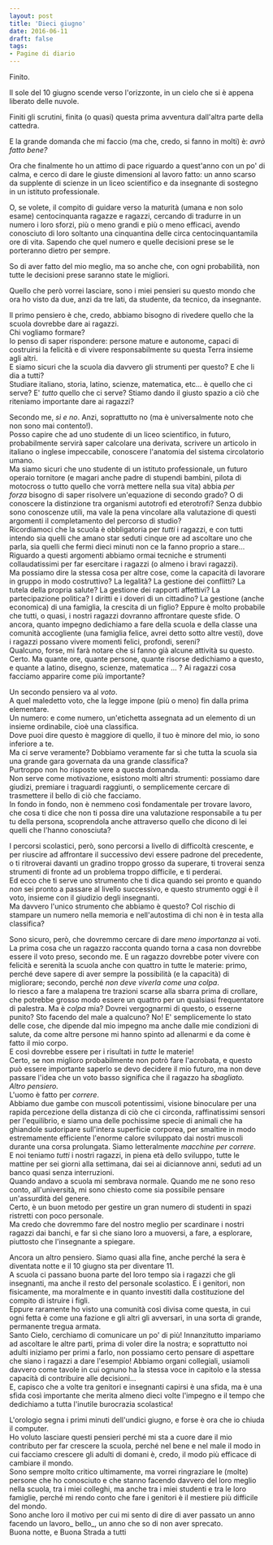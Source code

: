 ```yaml
---
layout: post
title: 'Dieci giugno'
date: 2016-06-11
draft: false
tags: 
- Pagine di diario
---
```


Finito.  
  
Il sole del 10 giugno scende verso l'orizzonte, in un cielo che si è appena liberato delle nuvole.  
  
Finiti gli scrutini, finita (o quasi) questa prima avventura dall'altra parte della cattedra.  
  
E la grande domanda che mi faccio (ma che, credo, si fanno in molti) è: _avrò fatto bene?_  
  
Ora che finalmente ho un attimo di pace riguardo a quest'anno con un po' di calma, e cerco di dare le giuste dimensioni al lavoro fatto: un anno scarso da supplente di scienze in un liceo scientifico e da insegnante di sostegno in un istituto professionale.  
  
O, se volete, il compito di guidare verso la maturità (umana e non solo esame) centocinquanta ragazze e ragazzi, cercando di tradurre in un numero i loro sforzi, più o meno grandi e più o meno efficaci, avendo conosciuto di loro soltanto una cinquantina delle circa centocinquantamila ore di vita. Sapendo che quel numero e quelle decisioni prese se le porteranno dietro per sempre.  
  
So di aver fatto del mio meglio, ma so anche che, con ogni probabilità, non tutte le decisioni prese saranno state le migliori.  
  
Quello che però vorrei lasciare, sono i miei pensieri su questo mondo che ora ho visto da due, anzi da tre lati, da studente, da tecnico, da insegnante.  
  
Il primo pensiero è che, credo, abbiamo bisogno di rivedere quello che la scuola dovrebbe dare ai ragazzi.  
Chi vogliamo formare?  
Io penso di saper rispondere: persone mature e autonome, capaci di costruirsi la felicità e di vivere responsabilmente su questa Terra insieme agli altri.  
E siamo sicuri che la scuola dia davvero gli strumenti per questo? E che li dia a tutti?  
Studiare italiano, storia, latino, scienze, matematica, etc... è quello che ci serve? E' _tutto_ quello che ci serve? Stiamo dando il giusto spazio a ciò che riteniamo importante dare ai ragazzi?  
  
Secondo me, _sì e no_. Anzi, soprattutto no (ma è universalmente noto che non sono mai contento!).  
Posso capire che ad uno studente di un liceo scientifico, in futuro, probabilmente servirà saper calcolare una derivata, scrivere un articolo in italiano o inglese impeccabile, conoscere l'anatomia del sistema circolatorio umano.  
Ma siamo sicuri che uno studente di un istituto professionale, un futuro operaio tornitore (e magari anche padre di stupendi bambini, pilota di motocross o tutto quello che vorrà mettere nella sua vita) abbia _per forza_ bisogno di saper risolvere un'equazione di secondo grado? O di conoscere la distinzione tra organismi autotrofi ed eterotrofi? Senza dubbio sono conoscenze utili, ma vale la pena vincolare alla valutazione di questi argomenti il completamento del percorso di studio?  
Ricordiamoci che la scuola è obbligatoria per _tutti_ i ragazzi, e con tutti intendo sia quelli che amano star seduti cinque ore ad ascoltare uno che parla, sia quelli che fermi dieci minuti non ce la fanno proprio a stare...  
Riguardo a questi argomenti abbiamo ormai tecniche e strumenti collaudatissimi per far esercitare i ragazzi (o almeno i bravi ragazzi).  
Ma possiamo dire la stessa cosa per altre cose, come la capacità di lavorare in gruppo in modo costruttivo? La legalità? La gestione dei conflitti? La tutela della propria salute? La gestione dei rapporti affettivi? La partecipazione politica? I diritti e i doveri di un cittadino? La gestione (anche economica) di una famiglia, la crescita di un figlio? Eppure è molto probabile che tutti, o quasi, i nostri ragazzi dovranno affrontare queste sfide. O ancora, quanto impegno dedichiamo a fare della scuola e della classe una comunità accogliente (una famiglia felice, avrei detto sotto altre vesti), dove i ragazzi possano vivere momenti felici, profondi, sereni?  
Qualcuno, forse, mi farà notare che si fanno già alcune attività su questo. Certo. Ma quante ore, quante persone, quante risorse dedichiamo a questo, e quante a latino, disegno, scienze, matematica ... ? Ai ragazzi cosa facciamo apparire come più importante?  
  
Un secondo pensiero va al _voto_.  
A quel maledetto voto, che la legge impone (più o meno) fin dalla prima elementare.  
Un numero: e come numero, un'etichetta assegnata ad un elemento di un insieme ordinabile, cioè una classifica.  
Dove puoi dire questo è maggiore di quello, il tuo è minore del mio, io sono inferiore a te.  
Ma ci serve veramente? Dobbiamo veramente far sì che tutta la scuola sia una grande gara governata da una grande classifica?  
Purtroppo non ho risposte vere a questa domanda.  
Non serve come motivazione, esistono molti altri strumenti: possiamo dare giudizi, premiare i traguardi raggiunti, o semplicemente cercare di trasmettere il bello di ciò che facciamo.  
In fondo in fondo, non è nemmeno così fondamentale per trovare lavoro, che cosa ti dice che non ti possa dire una valutazione responsabile a tu per tu della persona, scoprendola anche attraverso quello che dicono di lei quelli che l'hanno conosciuta?  
  
I percorsi scolastici, però, sono percorsi a livello di difficoltà crescente, e per riuscire ad affrontare il successivo devi essere padrone del precedente, o ti ritroverai davanti un gradino troppo grosso da superare, ti troverai senza strumenti di fronte ad un problema troppo difficile, e ti perderai.  
Ed ecco che ti serve uno strumento che ti dica quando sei pronto e quando _non_ sei pronto a passare al livello successivo, e questo strumento oggi è il voto, insieme con il giudizio degli insegnanti.  
Ma davvero l'unico strumento che abbiamo è questo? Col rischio di stampare un numero nella memoria e nell'autostima di chi non è in testa alla classifica?  
  
Sono sicuro, però, che dovremmo cercare di dare _meno importanza_ ai voti. La prima cosa che un ragazzo racconta quando torna a casa non dovrebbe essere il voto preso, secondo me. E un ragazzo dovrebbe poter vivere con felicità e serenità la scuola anche con quattro in tutte le materie: primo, perché deve sapere di aver sempre la possibilità (e la capacità) di migliorare; secondo, perché _non deve viverla come una colpa_.  
Io riesco a fare a malapena tre trazioni scarse alla sbarra prima di crollare, che potrebbe grosso modo essere un quattro per un qualsiasi frequentatore di palestra. Ma è _colpa_ mia? Dovrei vergognarmi di questo, o esserne punito? Sto facendo del male a qualcuno? No! E' semplicemente lo stato delle cose, che dipende dal mio impegno ma anche dalle mie condizioni di salute, da come altre persone mi hanno spinto ad allenarmi e da come è fatto il mio corpo.  
E così dovrebbe essere per i risultati in _tutte_ le materie!  
Certo, se non miglioro probabilmente non potrò fare l'acrobata, e questo può essere importante saperlo se devo decidere il mio futuro, ma non deve passare l'idea che un voto basso significa che il ragazzo ha _sbagliato._  
_Altro pensiero._  
L'uomo è fatto per _correre_.  
Abbiamo due gambe con muscoli potentissimi, visione binoculare per una rapida percezione della distanza di ciò che ci circonda, raffinatissimi sensori per l'equilibrio, e siamo una delle pochissime specie di animali che ha ghiandole sudoripare sull'intera superficie corporea, per smaltire in modo estremamente efficiente l'enorme calore sviluppato dai nostri muscoli durante una corsa prolungata. Siamo letteralmente _macchine per correre_.  
E noi teniamo _tutti_ i nostri ragazzi, in piena età dello sviluppo, tutte le mattine per sei giorni alla settimana, dai sei ai diciannove anni, seduti ad un banco quasi senza interruzioni.  
Quando andavo a scuola mi sembrava normale. Quando me ne sono reso conto, all'università, mi sono chiesto come sia possibile pensare un'assurdità del genere.  
Certo, è un buon metodo per gestire un gran numero di studenti in spazi ristretti con poco personale.  
Ma credo che dovremmo fare del nostro meglio per scardinare i nostri ragazzi dai banchi, e far sì che siano loro a muoversi, a fare, a esplorare, piuttosto che l'insegnante a spiegare.  
  
Ancora un altro pensiero. Siamo quasi alla fine, anche perché la sera è diventata notte e il 10 giugno sta per diventare 11.  
A scuola ci passano buona parte del loro tempo sia i ragazzi che gli insegnanti, ma anche il resto del personale scolastico. E i genitori, non fisicamente, ma moralmente e in quanto investiti dalla costituzione del compito di istruire i figli.  
Eppure raramente ho visto una comunità così divisa come questa, in cui ogni fetta è come una fazione e gli altri gli avversari, in una sorta di grande, permanente tregua armata.  
Santo Cielo, cerchiamo di comunicare un po' di più! Innanzitutto impariamo ad ascoltare le altre parti, prima di voler dire la nostra; e soprattutto noi adulti iniziamo per primi a farlo, non possiamo certo pensare di aspettare che siano i ragazzi a dare l'esempio! Abbiamo organi collegiali, usiamoli davvero come tavole in cui ognuno ha la stessa voce in capitolo e la stessa capacità di contribuire alle decisioni...  
E, capisco che a volte tra genitori e insegnanti capirsi è una sfida, ma è una sfida così importante che merita almeno dieci volte l'impegno e il tempo che dedichiamo a tutta l'inutile burocrazia scolastica!  
  
L'orologio segna i primi minuti dell'undici giugno, e forse è ora che io chiuda il computer.  
Ho voluto lasciare questi pensieri perché mi sta a cuore dare il mio contributo per far crescere la scuola, perché nel bene e nel male il modo in cui facciamo crescere gli adulti di domani è, credo, il modo più efficace di cambiare il mondo.  
Sono sempre molto critico ultimamente, ma vorrei ringraziare le (molte) persone che ho conosciuto e che stanno facendo davvero del loro meglio nella scuola, tra i miei colleghi, ma anche tra i miei studenti e tra le loro famiglie, perché mi rendo conto che fare i genitori è il mestiere più difficile del mondo.  
Sono anche loro il motivo per cui mi sento di dire di aver passato un anno facendo un lavoro_ bello_, un anno che so di non aver sprecato.  
Buona notte, e Buona Strada a tutti